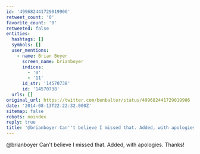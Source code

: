 ```yaml
---
id: '499682441729019906'
retweet_count: '0'
favorite_count: '0'
retweeted: false
entities:
  hashtags: []
  symbols: []
  user_mentions:
    - name: Brian Boyer
      screen_name: brianboyer
      indices:
        - '0'
        - '11'
      id_str: '14570738'
      id: '14570738'
  urls: []
original_url: https://twitter.com/benbalter/status/499682441729019906
date: '2014-08-13T22:22:32.000Z'
sitemap: false
robots: noindex
reply: true
title: '@brianboyer Can''t believe I missed that. Added, with apologies. Thanks!'
---
```


@brianboyer Can't believe I missed that. Added, with apologies. Thanks!